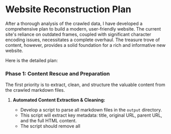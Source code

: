 # Website Reconstruction Plan

After a thorough analysis of the crawled data, I have developed a comprehensive plan to build a modern, user-friendly website. The current site's reliance on outdated frames, coupled with significant character encoding issues, necessitates a complete overhaul. The treasure trove of content, however, provides a solid foundation for a rich and informative new website.

Here is the detailed plan:

### **Phase 1: Content Rescue and Preparation**

The first priority is to extract, clean, and structure the valuable content from the crawled markdown files.

1.  **Automated Content Extraction & Cleaning:**
    *   Develop a script to parse all markdown files in the `output` directory.
    *   This script will extract key metadata: title, original URL, parent URL, and the full HTML content.
    *   The script should remove all <script> tags from HTML content.
    *   Crucially, the script will address the character encoding issues by detecting the original encoding (e.g., `gb2312`, `windows-1251`, `iso-8859-1`) and converting all content to the modern `UTF-8` standard. This will fix the garbled text.
    *   All extracted and cleaned data will be stored in a structured JSON file, creating a clean, portable, and machine-readable dataset to serve as the foundation for the new site.

2.  **Manual Verification:**
    *   Review the generated JSON file to manually verify the accuracy of the automated cleaning process and correct any remaining inconsistencies.

### **Phase 2: Information Architecture & User Experience**

With clean data, the next step is to design a new statically generated website using Hugo framework. The website
should be in RUSSIAN language, including navbar, menus, and content. No "language switching" component is necessary.

 Choose appropriate Hugo theme for an encyclopedia-style website, with a 2-level menu system (i.e. each menu in the navbar can have sub-menus).

 The Hugo website should be placed into "orthodox-china" sub-directory inside project root.

1.  **New Information Architecture:**
    *   Design a clear, hierarchical navigation system. To design the new structure we'll use metadata in JSON file
    generated in the previous step. Specifically, we'll be looking at the "original URL" and "parent URL" to infer the category each particular webpage belongs to. We'll analyze the relative URL part and assign a category to each page.

    In the generated website, all menus should be in RUSSIAN.

    *   **Proposed Site Structure (menus)**
        *   **Home:** A welcoming landing page with an introduction and links to featured content.
        *   **News:** Assign a page to this category if page URL contains "/news/" and if the page
        does not belong to any sub-categories below:
            *   **Archive** - assign to this sub-category if parent URL contains "/news/archive_ru.htm"
            *   **National news** - assign to this sub-category if parent URL contains "/news/index_ru.html"
            *   **Asian news** - assign to this sub-category if parent URL contains "/news/asia_ru.html"
            *   **International** - assign to this sub-category if parent URL contains "/news/intl_ru.htm"
            *   **Events** - assign to this sub-category if parent URL contains "/news/events_ru.htm"
            *   **Interview**  - assign to this sub-category if parent URL contains "/news/interview_ru.htm"
            *  **Publications** - assign to this sub-category if parent URL contains "/news/books_ru.htm"
        *   **Church today**  Assign a page to this category if page URL contains "/contemporary/" and if the page
        does not belong to any sub-categories below:
            *   **Dioceses** - assign to this sub-category if parent URL contains "contemporary/diocese_ru.htm"
            *   **Parishes** - assign to this sub-category if parent URL contains "contemporary/parish_ru.htm"
            *   **Official** - assign to this sub-category if parent URL contains "contemporary/officialdoc_ru.htm"
            *   **Persons** - assign to this sub-category if parent URL contains "contemporary/persons_ru.htm"
            *   **Father Alexander** - assign to this sub-category if parent URL 
            contains "contemporary/fatheralexander_ru.htm"
        *   **Orthodox Church of China** - this menu has no sub-menus. assign to this category if 
        parent URL contains "/localchurch/index_ru.html"
        *   **Catechism** - this menu has no sub-menus. assign to this category if 
        parent URL contains "/catechesis/index_ru.html"
        *   **Other** - assign to this category all pages that have not been assigned to any other category
  
  When creating Markdown files for Hugo, make sure that in 'title' and 'description' metadata fields, all qoute characters are escaped. Otherwise, parsing errors may occur.